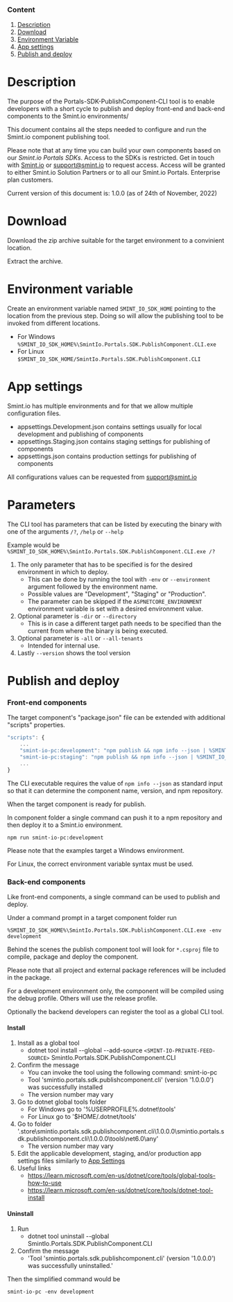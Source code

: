 ### Content
1. [Description](#description)
1. [Download](#download)
1. [Environment Variable](#environment-variable)
1. [App settings](#app-settings)
1. [Publish and deploy](#publish-and-deploy)

Description
===========

The purpose of the Portals-SDK-PublishComponent-CLI tool is to enable developers with a short cycle to publish and deploy front-end and back-end components to the Smint.io environments/

This document contains all the steps needed to configure and run the Smint.io component publishing tool.

Please note that at any time you can build your own components based on our *Smint.io Portals SDKs*. Access to the SDKs is restricted.
Get in touch with [Smint.io](https://www.smint.io) or [support@smint.io](mailto:support@smint.io) to request access.
Access will be granted to either Smint.io Solution Partners or to all our Smint.io Portals.
Enterprise plan customers.

Current version of this document is: 1.0.0 (as of 24th of November, 2022)

Download
========

Download the zip archive suitable for the target environment to a convinient location.

Extract the archive.

Environment variable
====================

Create an environment variable named `SMINT_IO_SDK_HOME` pointing to the location from the previous step.
Doing so will allow the publishing tool to be invoked from different locations.
- For Windows `%SMINT_IO_SDK_HOME%\SmintIo.Portals.SDK.PublishComponent.CLI.exe`
- For Linux `$SMINT_IO_SDK_HOME/SmintIo.Portals.SDK.PublishComponent.CLI`

App settings
============

Smint.io has multiple environments and for that we allow multiple configuration files.

- appsettings.Development.json contains settings usually for local development and publishing of components
- appsettings.Staging.json contains staging settings for publishing of components
- appsettings.json contains production settings for publishing of components

All configurations values can be requested from [support@smint.io](mailto:support@smint.io)

Parameters
==========

The CLI tool has parameters that can be listed by executing the binary with one of the arguments `/?`, `/help` or `--help`

Example would be `%SMINT_IO_SDK_HOME%\SmintIo.Portals.SDK.PublishComponent.CLI.exe /?`

1. The only parameter that has to be specified is for the desired environment in which to deploy.
    - This can be done by running the tool with `-env` or `--environment` argument followed by the environment name.
    - Possible values are "Development", "Staging" or "Production".
    - The parameter can be skipped if the `ASPNETCORE_ENVIRONMENT` environment variable is set with a desired environment value.
1. Optional parameter is `-dir` or `--directory`
    - This is in case a different target path needs to be specified than the current from where the binary is being executed.
1. Optional parameter is `-all` or `--all-tenants`
    - Intended for internal use.
1. Lastly `--version` shows the tool version

Publish and deploy
==================

### Front-end components 

The target component's "package.json" file can be extended with additional "scripts" properties.

```javascript
"scripts": {
    ...
    "smint-io-pc:development": "npm publish && npm info --json | %SMINT_IO_SDK_HOME%\SmintIo.Portals.SDK.PublishComponent.CLI.exe -env development",
    "smint-io-pc:staging": "npm publish && npm info --json | %SMINT_IO_SDK_HOME%\SmintIo.Portals.SDK.PublishComponent.CLI.exe -env staging",
    ...
}
```

The CLI executable requires the value of `npm info --json` as standard input so that it can determine the component name, version, and npm repository.

When the target component is ready for publish.

In component folder a single command can push it to a npm repository and then deploy it to a Smint.io environment.

```console
npm run smint-io-pc:development
```

Please note that the examples target a Windows environment.

For Linux, the correct environment variable syntax must be used.

### Back-end components

Like front-end components, a single command can be used to publish and deploy.

Under a command prompt in a target component folder run

```console
%SMINT_IO_SDK_HOME%\SmintIo.Portals.SDK.PublishComponent.CLI.exe -env development
```

Behind the scenes the publish component tool will look for `*.csproj` file to compile, package and deploy the component.

Please note that all project and external package references will be included in the package.

For a development environment only, the component will be compiled using the debug profile. Others will use the release profile.

Optionally the backend developers can register the tool as a global CLI tool.

#### Install
1. Install as a global tool
    - dotnet tool install --global --add-source `<SMINT-IO-PRIVATE-FEED-SOURCE>` SmintIo.Portals.SDK.PublishComponent.CLI
1. Confirm the message
	- You can invoke the tool using the following command: smint-io-pc
	- Tool 'smintio.portals.sdk.publishcomponent.cli' (version '1.0.0.0') was successfully installed
	- The version number may vary
1. Go to dotnet global tools folder
	- For Windows go to '%USERPROFILE%\.dotnet\tools'
	- For Linux go to '$HOME/.dotnet/tools'
1. Go to folder '.store\smintio.portals.sdk.publishcomponent.cli\1.0.0.0\smintio.portals.sdk.publishcomponent.cli\1.0.0.0\tools\net6.0\any'
	- The version number may vary
1. Edit the applicable development, staging, and/or production app settings files similarly to [App Settings](#app-settings)
1. Useful links
	- https://learn.microsoft.com/en-us/dotnet/core/tools/global-tools-how-to-use
	- https://learn.microsoft.com/en-us/dotnet/core/tools/dotnet-tool-install

#### Uninstall
1. Run
	- dotnet tool uninstall --global SmintIo.Portals.SDK.PublishComponent.CLI
1. Confirm the message
	- 'Tool 'smintio.portals.sdk.publishcomponent.cli' (version '1.0.0.0') was successfully uninstalled.'

Then the simplified command would be 

```console
smint-io-pc -env development
```